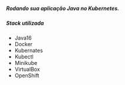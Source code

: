 ##### Rodando sua aplicação Java no Kubernetes.

##### Stack utilizada

  * Java16
  * Docker
  * Kubernates
  * Kubectl
  * Minikube
  * VirtualBox
  * OpenShift